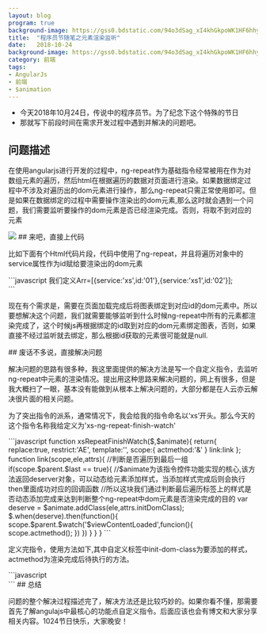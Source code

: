 ```yaml
---
layout: blog
program: true
background-image: https://gss0.bdstatic.com/94o3dSag_xI4khGkpoWK1HF6hhy/baike/c0%3Dbaike80%2C5%2C5%2C80%2C26/sign=911e0d8af403738dca470470d272db34/5882b2b7d0a20cf419b28cf574094b36acaf99fd.jpg
title:  "程序员节随笔之元素渲染监听"
date:   2018-10-24
background-image: https://gss0.bdstatic.com/94o3dSag_xI4khGkpoWK1HF6hhy/baike/c0%3Dbaike80%2C5%2C5%2C80%2C26/sign=911e0d8af403738dca470470d272db34/5882b2b7d0a20cf419b28cf574094b36acaf99fd.jpg
category: 前端
tags:
- AngularJs
- 前端
- $animation
---
```


- 今天2018年10月24日，传说中的程序员节。为了纪念下这个特殊的节日
- 那就写下前段时间在需求开发过程中遇到并解决的问题吧。

## 问题描述

<p>在使用angularjs进行开发的过程中，ng-repeat作为基础指令经常被用在作为对数组元素的遍历，然后html在根据遍历的数据对页面进行渲染。如果数据绑定过程中不涉及对遍历出的dom元素进行操作，那么ng-repeat只需正常使用即可。但是如果在数据绑定的过程中需要操作渲染出的dom元素,那么这时就会遇到一个问题，我们需要监听要操作的dom元素是否已经渲染完成。否则，将取不到对应的元素</p>

<img src="http://img0.ph.126.net/NMzFC0I0UL3zDD5vZQKXfw==/6631461390866443161.jpeg"/>
## 来吧，直接上代码
<p>比如下面有个Html代码片段，代码中使用了ng-repeat，并且将遍历对象中的service属性作为id赋给要渲染出的dom元素</p>
```javascript
  我们定义Arr=[{service:'xs',id:'01'},{service:'xs1',id:'02'}];
  <div ng-repeat="obj in Arr">
    <div id="obj.service"></div>
  </div>
 ``` 
 <p>现在有个需求是，需要在页面加载完成后将图表绑定到对应id的dom元素中。所以要想解决这个问题，我们就需要能够监听到什么时候ng-repeat中所有的元素都渲染完成了，这个时候js再根据绑定的id取到对应的dom元素绑定图表，否则，如果直接不经过监听就去绑定，那么根据id获取的元素很可能就是null.</p>
## 废话不多说，直接解决问题
<p>解决问题的思路有很多种，我这里面提供的解决方法是写一个自定义指令，去监听ng-repeat中元素的渲染情况。提出用这种思路来解决问题的，网上有很多，但是我大概扫了一眼，基本没有能做到从根本上解决问题的，大部分都是在人云亦云解决很片面的相关问题。</p>
<p>为了突出指令的派系，通常情况下，我会给我的指令命名以‘xs’开头。那么今天的这个指令名称我给定义为'xs-ng-repeat-finish-watch'</p>
```javascript
function xsRepeatFinishWatch($,$animate){
  return{
    replace:true,
    restrict:'AE',
    template:'',
    scope:{
    actmethod:'&'
    }
    link:link
  };
  function link(scope,ele,attrs){
     //判断是否遍历到最后一组
     if(scope.$parent.$last == true){
     //$animate为该指令控件功能实现的核心,该方法返回deserver对象，可以动态给元素添加样式，当添加样式完成后则会执行then里面成功对应的回调函数
     //所以这块我们通过判断最后遍历标签上的样式是否动态添加完成来达到判断整个ng-repeat中dom元素是否渲染完成的目的
      var deserve = $animate.addClass(ele,attrs.initDomClass);
      $.when(deserve).then(function(){
        scope.$parent.$watch('$viewContentLoaded',funcion(){
          scope.actmethod();
        })
      })
   }
  }
}
```
<p>定义完指令，使用方法如下,其中自定义标签中init-dom-class为要添加的样式，actmethod为渲染完成后待执行的方法。</p>
```javascript
  <div ng-repeat="obj in Arr">
    <div id="obj.service"></div>
    <xs-ng-repeat-finish-watch init-dom-class-"domfinish" actmethod="doPrinter()"></xs-ng-repeat-finish-watch>
  </div>
```
## 总结
<p>问题的整个解决过程描述完了，解决方法还是比较巧妙的。如果你看不懂，那需要首先了解angulajs中最核心的功能点自定义指令。后面应该也会有博文和大家分享相关内容。1024节日快乐，大家晚安！</p>